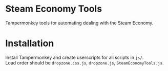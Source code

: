 
# Steam Economy Tools

Tampermonkey tools for automating dealing with the Steam Economy.

# Installation

Install Tampermonkey and create userscripts for all scripts in `js/`.  
Load order should be `dropzone.css.js`, `dropzone.js`, `SteamEconomyTools.js`.
